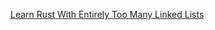 [Learn Rust With Entirely Too Many Linked Lists](https://rust-unofficial.github.io/too-many-lists/index.html)
